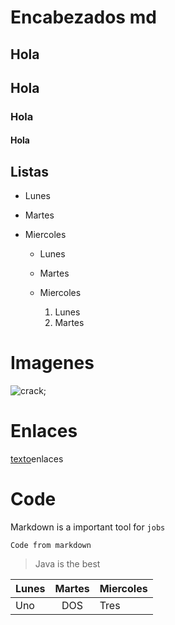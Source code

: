 # Encabezados md

## Hola
## Hola
### Hola 
#### Hola


## Listas

* Lunes
* Martes
* Miercoles
    
    * Lunes
    * Martes
    * Miercoles

        1. Lunes
        2. Martes

# Imagenes

![crack](C:/Users/kevin/Downloads/Avantica.png);

# Enlaces

[texto]()enlaces

# Code

Markdown is a important tool
for `jobs`


```Languege_of_programming
Code from markdown

```

> Java is the best

Lunes | Martes | Miercoles
---|:---:|---
Uno | DOS | Tres